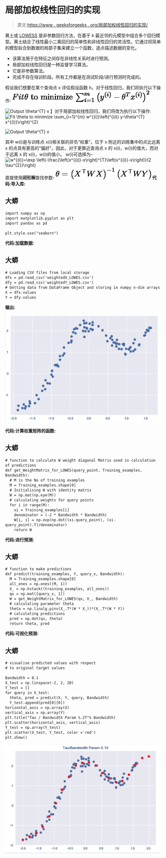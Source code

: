 # 局部加权线性回归的实现

> 原文:[https://www . geeksforgeeks . org/局部加权线性回归的实现/](https://www.geeksforgeeks.org/implementation-of-locally-weighted-linear-regression/)

黄土或 [LOWESS](https://www.geeksforgeeks.org/ml-locally-weighted-linear-regression/) 是非参数回归方法，在基于 k 最近邻的元模型中组合多个回归模型。黄土结合了线性最小二乘回归的简单性和非线性回归的灵活性。它通过将简单的模型拟合到数据的局部子集来建立一个函数，逐点描述数据的变化。

*   该算法用于在特征之间存在非线性关系时进行预测。
*   局部加权线性回归是一种监督学习算法。
*   它是非参数算法。
*   完成不存在培训阶段。所有工作都是在测试阶段/进行预测时完成的。

假设我们想要在某个查询点 x 评估假设函数 h。对于线性回归，我们将执行以下操作:
![Fit $\theta$ to minimize $\sum_{i=1}^{m}\left(y^{(i)}-\theta^{T} x^{(i)}\right)^{2}    ](img/cde96fbf7bef34c60bf4946fae5be1ec.png "Rendered by QuickLaTeX.com")

![Output $\theta^{T} x$    ](img/208aa991232197f41d0b018edb99f984.png "Rendered by QuickLaTeX.com")
】对于局部加权线性回归，我们将改为执行以下操作:
![Fit $\theta$ to minimize $\sum_{i=1}^{m} w^{(i)}\left(^{(i)} y-\theta^{T} x^{(i)}\right)^{2}$    ](img/ade769f3faf848a28b06dd00b9822ed1.png "Rendered by QuickLaTeX.com")

![Output $\theta^{T} x$    ](img/208aa991232197f41d0b018edb99f984.png "Rendered by QuickLaTeX.com")

其中 w(i)是与训练点 x(i)相关联的非负“权重”。位于 x 附近的训练集中的点比远离 x 的点具有更高的“偏好”。因此，对于更靠近查询点 x 的 x(i)，w(i)的值大，而对于远离 x 的 x(i)，w(i)的值小。
w(i)可选择为–
![$w^{(i)}=\exp \left(-\frac{\left(x^{(i)}-x\right)^{T}\left(x^{(i)}-x\right)}{2 \tau^{2}}\right)$    ](img/8b48aaaed1f980063c05ff6cb9a2d626.png "Rendered by QuickLaTeX.com")
直接使用**闭形解**查找参数-
![$\theta=\left(X^{\top} W X\right)^{-1}\left(X^{\top} W Y\right)$    ](img/897c296c2d2e8c0899c8f2a3e66216ea.png "Rendered by QuickLaTeX.com")
**代码:导入库:**

## 大蟒

```
import numpy as np
import matplotlib.pyplot as plt
import pandas as pd

plt.style.use("seaborn")
```

**代码:加载数据:**

## 大蟒

```
# Loading CSV files from local storage
dfx = pd.read_csv('weightedX_LOWES.csv')
dfy = pd.read_csv('weightedY_LOWES.csv')
# Getting data from DataFrame Object and storing in numpy n-dim arrays
X = dfx.values
Y = dfy.values
```

**输出:**

![](img/cc93388c69966caeb8701878b75d0afe.png)

**代码:计算权重矩阵的函数:**

## 大蟒

```
# function to calculate W weight diagonal Matrix used in calculation of predictions
def get_WeightMatrix_for_LOWES(query_point, Training_examples, Bandwidth):
  # M is the No of training examples
  M = Training_examples.shape[0]
  # Initialising W with identity matrix
  W = np.mat(np.eye(M))
  # calculating weights for query points
  for i in range(M):
    xi = Training_examples[i]
    denominator = (-2 * Bandwidth * Bandwidth)
    W[i, i] = np.exp(np.dot((xi-query_point), (xi-query_point).T)/denominator)
    return W
```

**代码:进行预测:**

## 大蟒

```
# function to make predictions
def predict(training_examples, Y, query_x, Bandwidth):
  M = Training_examples.shape[0]
  all_ones = np.ones((M, 1))
  X_ = np.hstack((training_examples, all_ones))
  qx = np.mat([query_x, 1])
  W = get_WeightMatrix_for_LOWES(qx, X_, Bandwidth)
  # calculating parameter theta
  theta = np.linalg.pinv(X_.T*(W * X_))*(X_.T*(W * Y))
  # calculating predictions
  pred = np.dot(qx, theta)
  return theta, pred
```

**代码:可视化预测:**

## 大蟒

```
# visualise predicted values with respect
# to original target values

Bandwidth = 0.1
X_test = np.linspace(-2, 2, 20)
Y_test = []
for query in X_test:
  theta, pred = predict(X, Y, query, Bandwidth)
  Y_test.append(pred[0][0])
horizontal_axis = np.array(X)
vertical_axis = np.array(Y)
plt.title("Tau / Bandwidth Param %.2f"% Bandwidth)
plt.scatter(horizontal_axis, vertical_axis)
Y_test = np.array(Y_test)
plt.scatter(X_test, Y_test, color ='red')
plt.show()
```

![](img/2b2da693fc9ce1167de1f93d767cbe86.png)